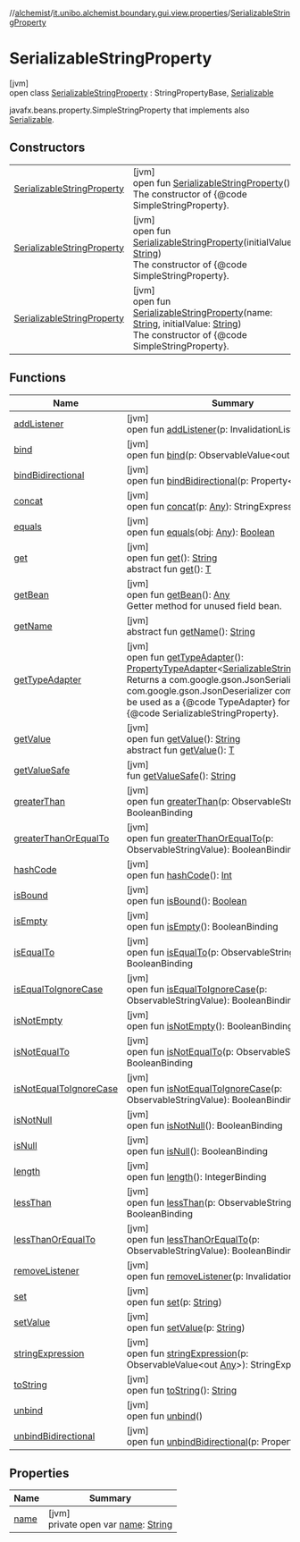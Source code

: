 //[alchemist](../../../index.md)/[it.unibo.alchemist.boundary.gui.view.properties](../index.md)/[SerializableStringProperty](index.md)

# SerializableStringProperty

[jvm]\
open class [SerializableStringProperty](index.md) : StringPropertyBase, [Serializable](https://docs.oracle.com/javase/8/docs/api/java/io/Serializable.html)

javafx.beans.property.SimpleStringProperty that implements also [Serializable](https://docs.oracle.com/javase/8/docs/api/java/io/Serializable.html).

## Constructors

| | |
|---|---|
| [SerializableStringProperty](-serializable-string-property.md) | [jvm]<br>open fun [SerializableStringProperty](-serializable-string-property.md)()<br>The constructor of {@code SimpleStringProperty}. |
| [SerializableStringProperty](-serializable-string-property.md) | [jvm]<br>open fun [SerializableStringProperty](-serializable-string-property.md)(initialValue: [String](https://docs.oracle.com/javase/8/docs/api/java/lang/String.html))<br>The constructor of {@code SimpleStringProperty}. |
| [SerializableStringProperty](-serializable-string-property.md) | [jvm]<br>open fun [SerializableStringProperty](-serializable-string-property.md)(name: [String](https://docs.oracle.com/javase/8/docs/api/java/lang/String.html), initialValue: [String](https://docs.oracle.com/javase/8/docs/api/java/lang/String.html))<br>The constructor of {@code SimpleStringProperty}. |

## Functions

| Name | Summary |
|---|---|
| [addListener](index.md#-741023232%2FFunctions%2F-267951372) | [jvm]<br>open fun [addListener](index.md#-741023232%2FFunctions%2F-267951372)(p: InvalidationListener) |
| [bind](index.md#1367372508%2FFunctions%2F-267951372) | [jvm]<br>open fun [bind](index.md#1367372508%2FFunctions%2F-267951372)(p: ObservableValue<out [String](https://docs.oracle.com/javase/8/docs/api/java/lang/String.html)>) |
| [bindBidirectional](index.md#-253756859%2FFunctions%2F-267951372) | [jvm]<br>open fun [bindBidirectional](index.md#-253756859%2FFunctions%2F-267951372)(p: Property<[String](https://docs.oracle.com/javase/8/docs/api/java/lang/String.html)>) |
| [concat](index.md#1381068703%2FFunctions%2F-267951372) | [jvm]<br>open fun [concat](index.md#1381068703%2FFunctions%2F-267951372)(p: [Any](https://kotlinlang.org/api/latest/jvm/stdlib/kotlin/-any/index.html)): StringExpression |
| [equals](equals.md) | [jvm]<br>open fun [equals](equals.md)(obj: [Any](https://kotlinlang.org/api/latest/jvm/stdlib/kotlin/-any/index.html)): [Boolean](https://kotlinlang.org/api/latest/jvm/stdlib/kotlin/-boolean/index.html) |
| [get](index.md#-1896285590%2FFunctions%2F-267951372) | [jvm]<br>open fun [get](index.md#-1896285590%2FFunctions%2F-267951372)(): [String](https://docs.oracle.com/javase/8/docs/api/java/lang/String.html)<br>abstract fun [get](index.md#-692577270%2FFunctions%2F-267951372)(): [T](../../it.unibo.alchemist.boundary.monitor.generic/-numeric-label-monitor/index.md) |
| [getBean](get-bean.md) | [jvm]<br>open fun [getBean](get-bean.md)(): [Any](https://kotlinlang.org/api/latest/jvm/stdlib/kotlin/-any/index.html)<br>Getter method for unused field bean. |
| [getName](../-serializable-enum-property/index.md#-1148459777%2FFunctions%2F-267951372) | [jvm]<br>abstract fun [getName](../-serializable-enum-property/index.md#-1148459777%2FFunctions%2F-267951372)(): [String](https://docs.oracle.com/javase/8/docs/api/java/lang/String.html) |
| [getTypeAdapter](get-type-adapter.md) | [jvm]<br>open fun [getTypeAdapter](get-type-adapter.md)(): [PropertyTypeAdapter](../-property-type-adapter/index.md)<[SerializableStringProperty](index.md)><br>Returns a com.google.gson.JsonSerializer and com.google.gson.JsonDeserializer combo class to be used as a {@code TypeAdapter} for this {@code SerializableStringProperty}. |
| [getValue](index.md#-584588405%2FFunctions%2F-267951372) | [jvm]<br>open fun [getValue](index.md#-584588405%2FFunctions%2F-267951372)(): [String](https://docs.oracle.com/javase/8/docs/api/java/lang/String.html)<br>abstract fun [getValue](../-serializable-boolean-property/index.md#414617374%2FFunctions%2F-267951372)(): [T](../../it.unibo.alchemist.boundary.monitor.generic/-numeric-label-monitor/index.md) |
| [getValueSafe](index.md#1835836798%2FFunctions%2F-267951372) | [jvm]<br>fun [getValueSafe](index.md#1835836798%2FFunctions%2F-267951372)(): [String](https://docs.oracle.com/javase/8/docs/api/java/lang/String.html) |
| [greaterThan](index.md#351412510%2FFunctions%2F-267951372) | [jvm]<br>open fun [greaterThan](index.md#351412510%2FFunctions%2F-267951372)(p: ObservableStringValue): BooleanBinding |
| [greaterThanOrEqualTo](index.md#923048218%2FFunctions%2F-267951372) | [jvm]<br>open fun [greaterThanOrEqualTo](index.md#923048218%2FFunctions%2F-267951372)(p: ObservableStringValue): BooleanBinding |
| [hashCode](hash-code.md) | [jvm]<br>open fun [hashCode](hash-code.md)(): [Int](https://kotlinlang.org/api/latest/jvm/stdlib/kotlin/-int/index.html) |
| [isBound](index.md#1110173580%2FFunctions%2F-267951372) | [jvm]<br>open fun [isBound](index.md#1110173580%2FFunctions%2F-267951372)(): [Boolean](https://kotlinlang.org/api/latest/jvm/stdlib/kotlin/-boolean/index.html) |
| [isEmpty](index.md#-1787983215%2FFunctions%2F-267951372) | [jvm]<br>open fun [isEmpty](index.md#-1787983215%2FFunctions%2F-267951372)(): BooleanBinding |
| [isEqualTo](index.md#623749268%2FFunctions%2F-267951372) | [jvm]<br>open fun [isEqualTo](index.md#623749268%2FFunctions%2F-267951372)(p: ObservableStringValue): BooleanBinding |
| [isEqualToIgnoreCase](index.md#1467134482%2FFunctions%2F-267951372) | [jvm]<br>open fun [isEqualToIgnoreCase](index.md#1467134482%2FFunctions%2F-267951372)(p: ObservableStringValue): BooleanBinding |
| [isNotEmpty](index.md#1746828194%2FFunctions%2F-267951372) | [jvm]<br>open fun [isNotEmpty](index.md#1746828194%2FFunctions%2F-267951372)(): BooleanBinding |
| [isNotEqualTo](index.md#1853469797%2FFunctions%2F-267951372) | [jvm]<br>open fun [isNotEqualTo](index.md#1853469797%2FFunctions%2F-267951372)(p: ObservableStringValue): BooleanBinding |
| [isNotEqualToIgnoreCase](index.md#-735908701%2FFunctions%2F-267951372) | [jvm]<br>open fun [isNotEqualToIgnoreCase](index.md#-735908701%2FFunctions%2F-267951372)(p: ObservableStringValue): BooleanBinding |
| [isNotNull](index.md#243776836%2FFunctions%2F-267951372) | [jvm]<br>open fun [isNotNull](index.md#243776836%2FFunctions%2F-267951372)(): BooleanBinding |
| [isNull](index.md#-424438667%2FFunctions%2F-267951372) | [jvm]<br>open fun [isNull](index.md#-424438667%2FFunctions%2F-267951372)(): BooleanBinding |
| [length](index.md#-575804160%2FFunctions%2F-267951372) | [jvm]<br>open fun [length](index.md#-575804160%2FFunctions%2F-267951372)(): IntegerBinding |
| [lessThan](index.md#1905668049%2FFunctions%2F-267951372) | [jvm]<br>open fun [lessThan](index.md#1905668049%2FFunctions%2F-267951372)(p: ObservableStringValue): BooleanBinding |
| [lessThanOrEqualTo](index.md#-1502977081%2FFunctions%2F-267951372) | [jvm]<br>open fun [lessThanOrEqualTo](index.md#-1502977081%2FFunctions%2F-267951372)(p: ObservableStringValue): BooleanBinding |
| [removeListener](index.md#1142681545%2FFunctions%2F-267951372) | [jvm]<br>open fun [removeListener](index.md#1142681545%2FFunctions%2F-267951372)(p: InvalidationListener) |
| [set](index.md#412778713%2FFunctions%2F-267951372) | [jvm]<br>open fun [set](index.md#412778713%2FFunctions%2F-267951372)(p: [String](https://docs.oracle.com/javase/8/docs/api/java/lang/String.html)) |
| [setValue](index.md#-1882089003%2FFunctions%2F-267951372) | [jvm]<br>open fun [setValue](index.md#-1882089003%2FFunctions%2F-267951372)(p: [String](https://docs.oracle.com/javase/8/docs/api/java/lang/String.html)) |
| [stringExpression](index.md#510976662%2FFunctions%2F-267951372) | [jvm]<br>open fun [stringExpression](index.md#510976662%2FFunctions%2F-267951372)(p: ObservableValue<out [Any](https://kotlinlang.org/api/latest/jvm/stdlib/kotlin/-any/index.html)>): StringExpression |
| [toString](index.md#100326254%2FFunctions%2F-267951372) | [jvm]<br>open fun [toString](index.md#100326254%2FFunctions%2F-267951372)(): [String](https://docs.oracle.com/javase/8/docs/api/java/lang/String.html) |
| [unbind](index.md#-1625174524%2FFunctions%2F-267951372) | [jvm]<br>open fun [unbind](index.md#-1625174524%2FFunctions%2F-267951372)() |
| [unbindBidirectional](index.md#1978273438%2FFunctions%2F-267951372) | [jvm]<br>open fun [unbindBidirectional](index.md#1978273438%2FFunctions%2F-267951372)(p: Property<[String](https://docs.oracle.com/javase/8/docs/api/java/lang/String.html)>) |

## Properties

| Name | Summary |
|---|---|
| [name](name.md) | [jvm]<br>private open var [name](name.md): [String](https://docs.oracle.com/javase/8/docs/api/java/lang/String.html) |
